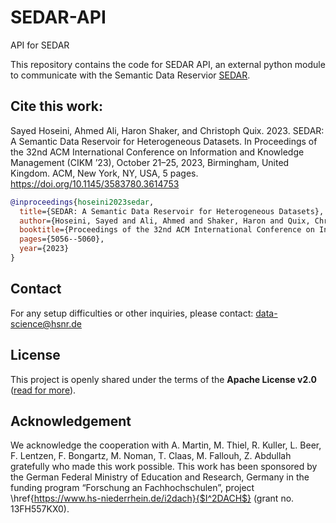 # SEDAR-API
API for SEDAR

This repository contains the code for SEDAR API, an external python module to communicate with the Semantic Data Reservior [SEDAR](https://github.com/hsnr-data-science/SEDAR/).


## Cite this work:
Sayed Hoseini, Ahmed Ali, Haron Shaker, and Christoph Quix. 2023. SEDAR: A Semantic Data Reservoir for Heterogeneous Datasets. In Proceedings of the 32nd ACM International Conference on Information and Knowledge Management (CIKM ’23), October 21–25, 2023, Birmingham, United Kingdom. ACM, New York, NY, USA, 5 pages. https://doi.org/10.1145/3583780.3614753

```bib
@inproceedings{hoseini2023sedar,
  title={SEDAR: A Semantic Data Reservoir for Heterogeneous Datasets},
  author={Hoseini, Sayed and Ali, Ahmed and Shaker, Haron and Quix, Christoph},
  booktitle={Proceedings of the 32nd ACM International Conference on Information and Knowledge Management},
  pages={5056--5060},
  year={2023}
}
```
## Contact
For any setup difficulties or other inquiries, please contact: data-science@hsnr.de 

License
-------

This project is openly shared under the terms of the __Apache License
v2.0__ ([read for more](./LICENSE)).

## Acknowledgement

We acknowledge the cooperation with A. Martin, M. Thiel, R. Kuller, L. Beer, F. Lentzen, F. Bongartz, M. Noman, T. Claas, M. Fallouh, Z. Abdullah gratefully who made this work possible. 
This work has been sponsored by the German Federal Ministry of Education and Research, Germany in the funding program “Forschung an Fachhochschulen”, project \href{https://www.hs-niederrhein.de/i2dach}{$I^2DACH$} (grant no. 13FH557KX0).
